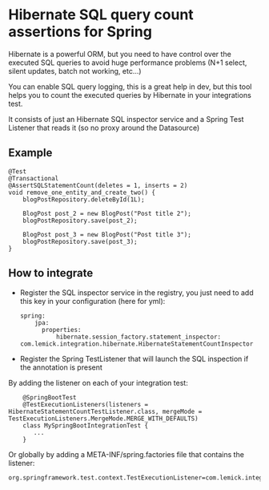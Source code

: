 # Hibernate SQL query count assertions for Spring

Hibernate is a powerful ORM, but you need to have control over the executed SQL queries to avoid huge performance problems (N+1 select, silent updates, batch not working, etc...)

You can enable SQL query logging, this is a great help in dev, but this tool helps you to count the executed queries by Hibernate in your integrations test.

It consists of just an Hibernate SQL inspector service and a Spring Test Listener that reads it (so no proxy around the Datasource)

## Example

    @Test
    @Transactional
    @AssertSQLStatementCount(deletes = 1, inserts = 2)
    void remove_one_entity_and_create_two() {
        blogPostRepository.deleteById(1L);
        
        BlogPost post_2 = new BlogPost("Post title 2");
        blogPostRepository.save(post_2);

        BlogPost post_3 = new BlogPost("Post title 3");
        blogPostRepository.save(post_3);
    }

## How to integrate
- Register the SQL inspector service in the registry, you just need to add this key in your configuration (here for yml):

	  spring:
		  jpa:
		  	properties:
				hibernate.session_factory.statement_inspector: com.lemick.integration.hibernate.HibernateStatementCountInspector

- Register the Spring TestListener that will launch the SQL inspection if the annotation is present

By adding the listener on each of your integration test:

    	@SpringBootTest
    	@TestExecutionListeners(listeners = HibernateStatementCountTestListener.class, mergeMode = TestExecutionListeners.MergeMode.MERGE_WITH_DEFAULTS)
    	class MySpringBootIntegrationTest {
    	   ...
    	}
	
Or globally by adding a META-INF/spring.factories file that contains the listener:

	org.springframework.test.context.TestExecutionListener=com.lemick.integration.spring.HibernateStatementCountTestListener

